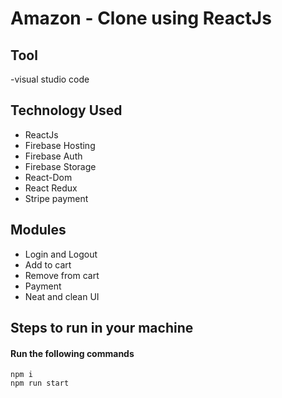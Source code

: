 
# Amazon - Clone using ReactJs
## Tool
-visual studio code

## Technology Used

- ReactJs
- Firebase Hosting
- Firebase Auth
- Firebase Storage
- React-Dom
- React Redux
- Stripe payment

## Modules

- Login and Logout
- Add to cart
- Remove from cart
- Payment 
- Neat and clean UI

## Steps to run in your machine

#### Run the following commands
```
npm i
npm run start
```

